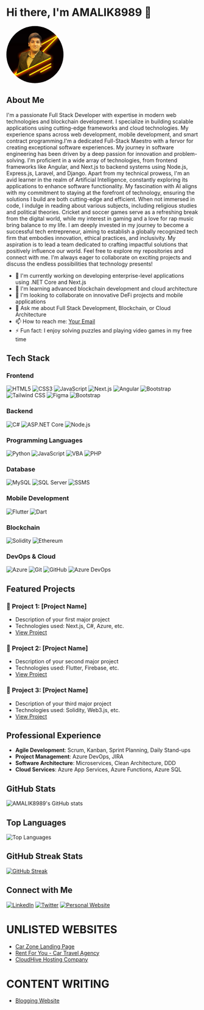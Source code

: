 # Hi there, I'm AMALIK8989 👋

<img src="https://github.com/AMALIK8989/AMALIK8989/blob/main/3f34cd2c-f7f7-4e4b-b957-8f72d59fa70c.jpg" alt="Atta-e-Rabi" style="border-radius: 50%; width: 150px; height: 150px;">

## About Me
I'm a passionate Full Stack Developer with expertise in modern web technologies and blockchain development. I specialize in building scalable applications using cutting-edge frameworks and cloud technologies. My experience spans across web development, mobile development, and smart contract programming.I'm a dedicated Full-Stack Maestro with a fervor for creating exceptional software experiences. My journey in software engineering has been driven by a deep passion for innovation and problem-solving. I'm proficient in a wide array of technologies, from frontend frameworks like  Angular, and Next.js to backend systems using Node.js, Express.js, Laravel, and Django.
Apart from my technical prowess, I'm an avid learner in the realm of Artificial Intelligence, constantly exploring its applications to enhance software functionality. My fascination with AI aligns with my commitment to staying at the forefront of technology, ensuring the solutions I build are both cutting-edge and efficient.
When not immersed in code, I indulge in reading about various subjects, including religious studies and political theories. Cricket and soccer games serve as a refreshing break from the digital world, while my interest in gaming and a love for rap music bring balance to my life.
I am deeply invested in my journey to become a successful tech entrepreneur, aiming to establish a globally recognized tech firm that embodies innovation, ethical practices, and inclusivity. My aspiration is to lead a team dedicated to crafting impactful solutions that positively influence our world.
Feel free to explore my repositories and connect with me. I'm always eager to collaborate on exciting projects and discuss the endless possibilities that technology presents!


- 🔭 I'm currently working on developing enterprise-level applications using .NET Core and Next.js
- 🌱 I'm learning advanced blockchain development and cloud architecture
- 👯 I'm looking to collaborate on innovative DeFi projects and mobile applications
- 💬 Ask me about Full Stack Development, Blockchain, or Cloud Architecture
- 📫 How to reach me: [Your Email](mailto:amailik8989@gmail.com)
- ⚡ Fun fact: I enjoy solving puzzles and playing video games in my free time

## Tech Stack

### Frontend
![HTML5](https://img.shields.io/badge/-HTML5-E34F26?style=flat&logo=html5&logoColor=white)
![CSS3](https://img.shields.io/badge/-CSS3-1572B6?style=flat&logo=css3&logoColor=white)
![JavaScript](https://img.shields.io/badge/-JavaScript-F7DF1E?style=flat&logo=javascript&logoColor=black)
![Next.js](https://img.shields.io/badge/-Next.js-000000?style=flat&logo=next.js&logoColor=white)
![Angular](https://img.shields.io/badge/-Angular-DD0031?style=flat-square&logo=angular&logoColor=white)
![Bootstrap](https://img.shields.io/badge/-Bootstrap-563D7C?style=flat-square&logo=bootstrap&logoColor=white)
![Tailwind CSS](https://img.shields.io/badge/-Tailwind_CSS-38B2AC?style=flat-square&logo=tailwind-css&logoColor=white)
![Figma](https://img.shields.io/badge/-Figma-F24E1E?style=flat-square&logo=figma&logoColor=white)
![Bootstrap](https://img.shields.io/badge/-Bootstrap-563D7C?style=flat-square&logo=bootstrap&logoColor=white)


### Backend
![C#](https://img.shields.io/badge/-C%23-239120?style=flat&logo=c-sharp&logoColor=white)
![ASP.NET Core](https://img.shields.io/badge/-ASP.NET_Core-512BD4?style=flat&logo=.net&logoColor=white)
![Node.js](https://img.shields.io/badge/-Node.js-339933?style=flat&logo=nodedotjs&logoColor=white)

### Programming Languages
![Python](https://img.shields.io/badge/-Python-3776AB?style=flat-square&logo=python&logoColor=white)
![JavaScript](https://img.shields.io/badge/-JavaScript-F7DF1E?style=flat-square&logo=javascript&logoColor=black)
![VBA](https://img.shields.io/badge/-VBA-867DBE?style=flat-square&logo=microsoft-excel&logoColor=white)
![PHP](https://img.shields.io/badge/-PHP-777BB4?style=flat-square&logo=php&logoColor=white)

  
### Database
![MySQL](https://img.shields.io/badge/-MySQL-4479A1?style=flat&logo=mysql&logoColor=white)
![SQL Server](https://img.shields.io/badge/-SQL_Server-CC2927?style=flat&logo=microsoft-sql-server&logoColor=white)
![SSMS](https://img.shields.io/badge/-SSMS-CC2927?style=flat&logo=microsoft-sql-server&logoColor=white)

### Mobile Development
![Flutter](https://img.shields.io/badge/-Flutter-02569B?style=flat&logo=flutter&logoColor=white)
![Dart](https://img.shields.io/badge/-Dart-0175C2?style=flat&logo=dart&logoColor=white)

### Blockchain
![Solidity](https://img.shields.io/badge/-Solidity-363636?style=flat&logo=solidity&logoColor=white)
![Ethereum](https://img.shields.io/badge/-Ethereum-3C3C3D?style=flat&logo=ethereum&logoColor=white)

### DevOps & Cloud
![Azure](https://img.shields.io/badge/-Azure-0089D6?style=flat&logo=microsoft-azure&logoColor=white)
![Git](https://img.shields.io/badge/-Git-F05032?style=flat&logo=git&logoColor=white)
![GitHub](https://img.shields.io/badge/-GitHub-181717?style=flat&logo=github&logoColor=white)
![Azure DevOps](https://img.shields.io/badge/-Azure_DevOps-0078D7?style=flat&logo=azure-devops&logoColor=white)

## Featured Projects

### 🌟 Project 1: [Project Name]
- Description of your first major project
- Technologies used: Next.js, C#, Azure, etc.
- [View Project](project-link)

### 🚀 Project 2: [Project Name]
- Description of your second major project
- Technologies used: Flutter, Firebase, etc.
- [View Project](project-link)

### 💼 Project 3: [Project Name]
- Description of your third major project
- Technologies used: Solidity, Web3.js, etc.
- [View Project](project-link)

## Professional Experience
- **Agile Development**: Scrum, Kanban, Sprint Planning, Daily Stand-ups
- **Project Management**: Azure DevOps, JIRA
- **Software Architecture**: Microservices, Clean Architecture, DDD
- **Cloud Services**: Azure App Services, Azure Functions, Azure SQL

## GitHub Stats
![AMALIK8989's GitHub stats](https://github-readme-stats.vercel.app/api?username=AMALIK8989&show_icons=true&theme=radical)

## Top Languages
![Top Languages](https://github-readme-stats.vercel.app/api/top-langs/?username=AMALIK8989&layout=compact&theme=radical)

## GitHub Streak Stats
[![GitHub Streak](https://github-readme-streak-stats.herokuapp.com/?user=AMALIK8989&theme=radical)](https://git.io/streak-stats)

## Connect with Me
[![LinkedIn](https://img.shields.io/badge/-LinkedIn-0077B5?style=flat&logo=linkedin&logoColor=white)](https://www.linkedin.com/in/your-profile/)
[![Twitter](https://img.shields.io/badge/-Twitter-1DA1F2?style=flat&logo=twitter&logoColor=white)](https://twitter.com/your-profile)
[![Personal Website](https://img.shields.io/badge/-Website-000000?style=flat&logo=About.me&logoColor=white)]([https://www.yourwebsite.com](https://nexonix.netlify.app/))



# UNLISTED WEBSITES
- [Car Zone Landing Page](https://car-zonev2.netlify.app/)
- [Rent For You - Car Travel Agency](https://rentforyou.netlify.app/)
- [CloudHive Hosting Company](https://cloudhive-hosting.netlify.app/)
  
# CONTENT WRITING
- [Blogging Website](https://thebloggers1997.blogspot.com/)

